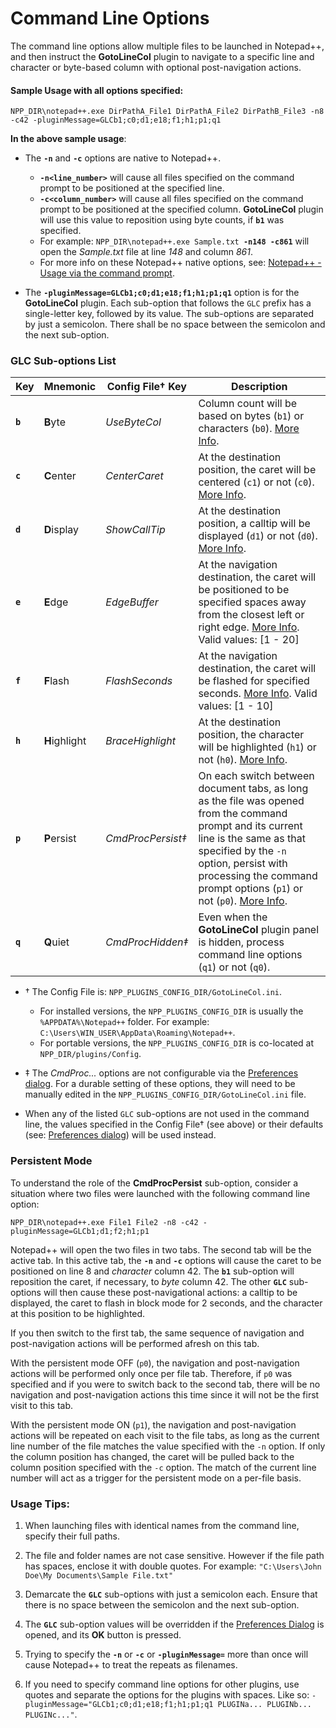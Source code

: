 # Command Line Options

The command line options allow multiple files to be launched in Notepad++, and then instruct the **GotoLineCol** plugin to navigate to a specific line and character or byte-based column with optional post-navigation actions.

#### Sample Usage with all options specified:
```
NPP_DIR\notepad++.exe DirPathA_File1 DirPathA_File2 DirPathB_File3 -n8 -c42 -pluginMessage=GLCb1;c0;d1;e18;f1;h1;p1;q1
```
**In the above sample usage**:
* The **`-n`** and **`-c`** options are native to Notepad++.
   * **`-n<line_number>`** will cause all files specified on the command prompt to be positioned at the specified line.
   * **`-c<column_number>`** will cause all files specified on the command prompt to be positioned at the specified column. **GotoLineCol** plugin will use this value to reposition using byte counts, if **`b1`** was specified.
   * For example: `NPP_DIR\notepad++.exe Sample.txt `**`-n148 -c861`** will open the *Sample.txt* file at line *148* and column *861*.
   * For more info on these Notepad++ native options, see: [Notepad++ - Usage via the command prompt](https://npp-user-manual.org/docs/command-prompt/).

* The **`-pluginMessage=GLCb1;c0;d1;e18;f1;h1;p1;q1`** option is for the **GotoLineCol** plugin. Each sub-option that follows the `GLC` prefix has a single-letter key, followed by its value. The sub-options are separated by just a semicolon. There shall be no space between the semicolon and the next sub-option.


### GLC Sub-options List
| Key | Mnemonic | Config File&dagger; Key | Description |
|---|---|---|---|
| **`b`** | **B**yte | *UseByteCol* | Column count will be based on bytes (`b1`) or characters (`b0`). [More Info](https://github.com/shriprem/Goto-Line-Col-NPP-Plugin/blob/master/docs/PreferencesDialog.md#use-byte-count-for-column-value-computation-checked).  |
| **`c`** | **C**enter | *CenterCaret* | At the destination position, the caret will be centered (`c1`) or not (`c0`). [More Info](https://github.com/shriprem/Goto-Line-Col-NPP-Plugin/blob/master/docs/PreferencesDialog.md#cursor-is-centered-in-the-editor-at-destination-checked). |
| **`d`** | **D**isplay | *ShowCallTip* | At the destination position, a calltip will be displayed (`d1`) or not (`d0`). [More Info](https://github.com/shriprem/Goto-Line-Col-NPP-Plugin/blob/master/docs/PreferencesDialog.md#display-character-code-at-destination-checked). |
| **`e`** | **E**dge | *EdgeBuffer* | At the navigation destination, the caret will be positioned to be specified spaces away from the closest left or right edge. [More Info](https://github.com/shriprem/Goto-Line-Col-NPP-Plugin/blob/master/docs/PreferencesDialog.md#edge-buffer-at-destination-10). Valid values: [1 - 20] |
| **`f`** | **F**lash | *FlashSeconds* | At the navigation destination, the caret will be flashed for specified seconds. [More Info](https://github.com/shriprem/Goto-Line-Col-NPP-Plugin/blob/master/docs/PreferencesDialog.md#cursor-flash-duration-3-seconds). Valid values: [1 - 10] |
| **`h`** | **H**ighlight | *BraceHighlight* | At the destination position, the character will be highlighted (`h1`) or not (`h0`). [More Info](https://github.com/shriprem/Goto-Line-Col-NPP-Plugin/blob/master/docs/PreferencesDialog.md#highlight-character-at-destination-checked). |
| **`p`** | **P**ersist | *CmdProcPersist&Dagger;* | On each switch between document tabs, as long as the file was opened from the command prompt and its current line is the same as that specified by the `-n` option, persist with processing the command prompt options (`p1`) or not (`p0`). [More Info](https://github.com/shriprem/Goto-Line-Col-NPP-Plugin/blob/master/docs/CommandLineOptions.md#persistent-mode). |
| **`q`** | **Q**uiet | *CmdProcHidden&Dagger;* | Even when the **GotoLineCol** plugin panel is hidden, process command line options (`q1`) or not (`q0`).  |

* &dagger; The Config File is: `NPP_PLUGINS_CONFIG_DIR/GotoLineCol.ini`.
   * For installed versions, the `NPP_PLUGINS_CONFIG_DIR` is usually the `%APPDATA%\Notepad++` folder. For example: `C:\Users\WIN_USER\AppData\Roaming\Notepad++`.
   * For portable versions, the `NPP_PLUGINS_CONFIG_DIR` is co-located at `NPP_DIR/plugins/Config`.

* &Dagger; The *CmdProc...* options are not configurable via the [Preferences dialog](https://github.com/shriprem/Goto-Line-Col-NPP-Plugin/blob/master/docs/PreferencesDialog.md). For a durable setting of these options, they will need to be manually edited in the `NPP_PLUGINS_CONFIG_DIR/GotoLineCol.ini` file.

* When any of the listed `GLC` sub-options are not used in the command line, the values specified in the Config File&dagger; (see above) or their defaults (see: [Preferences dialog](https://github.com/shriprem/Goto-Line-Col-NPP-Plugin/blob/master/docs/PreferencesDialog.md)) will be used instead.

### Persistent Mode
To understand the role of the **CmdProcPersist** sub-option, consider a situation where two files were launched with the following command line option:
```
NPP_DIR\notepad++.exe File1 File2 -n8 -c42 -pluginMessage=GLCb1;d1;f2;h1;p1
```
Notepad++ will open the two files in two tabs. The second tab will be the active tab. In this active tab, the **`-n`** and **`-c`** options will cause the caret to be positioned on line 8 and _character_ column 42. The **`b1`** sub-option will reposition the caret, if necessary, to _byte_ column 42. The other **`GLC`** sub-options will then cause these post-navigational actions: a calltip to be displayed, the caret to flash in block mode for 2 seconds, and the character at this position to be highlighted.

If you then switch to the first tab, the same sequence of navigation and post-navigation actions will be performed afresh on this tab.

With the persistent mode OFF (`p0`), the navigation and post-navigation actions will be performed only once per file tab. Therefore, if `p0` was specified and if you were to switch back to the second tab, there will be no navigation and post-navigation actions this time since it will not be the first visit to this tab.

With the persistent mode ON (`p1`), the navigation and post-navigation actions will be repeated on each visit to the file tabs, as long as the current line number of the file matches the value specified with the `-n` option. If only the column position has changed, the caret will be pulled back to the column position specified with the `-c` option. The match of the current line number will act as a trigger for the persistent mode on a per-file basis.

### Usage Tips:
1. When launching files with identical names from the command line, specify their full paths.

2. The file and folder names are not case sensitive. However if the file path has spaces, enclose it with double quotes. For example: `"C:\Users\John Doe\My Documents\Sample File.txt"`

3. Demarcate the **`GLC`** sub-options with just a semicolon each. Ensure that there is no space between the semicolon and the next sub-option.

4. The **`GLC`** sub-option values will be overridden if the [Preferences Dialog](https://github.com/shriprem/Goto-Line-Col-NPP-Plugin/blob/master/docs/PreferencesDialog.md) is opened, and its **OK** button is pressed.

5. Trying to specify the **`-n`** or **`-c`** or **`-pluginMessage=`** more than once will cause Notepad++ to treat the repeats as filenames.

6. If you need to specify command line options for other plugins, use quotes and separate the options for the plugins with spaces. Like so: `-pluginMessage="GLCb1;c0;d1;e18;f1;h1;p1;q1 PLUGINa... PLUGINb... PLUGINc..."`.